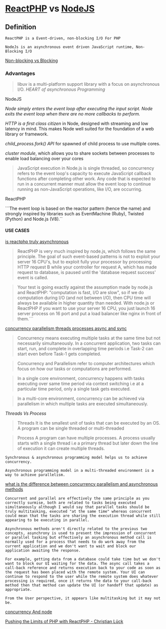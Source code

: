 # [ReactPHP](https://reactphp.org/) vs [NodeJS](https://nodejs.org)

## Definition 

```ReactPHP is a Event-driven, non-blocking I/O For PHP```

```NodeJs is an asynchronous event driven JavaScript runtime, Non-Blocking I/O```

[Non-blocking vs Blocking](https://nodejs.org/en/docs/guides/blocking-vs-non-blocking/)

### Advantages



>libuv is a multi-platform support library with a focus on asynchronous I/O.  *HEART of asynchronous Programming*

NodeJS

*Node simply enters the event loop after executing the input script. Node exits the event loop when there are no more callbacks to perform.*

*HTTP is a first class citizen* in Node, designed with streaming and low latency in mind. This makes Node well suited for the foundation of a web library or framework.

*child_process.fork() API*  for spawned of child process to use multiple cores.

*cluster module*, which allows you to share sockets between processes to enable load balancing over your cores


>JavaScript execution in Node.js is single threaded, so concurrency refers to the event loop's capacity to execute JavaScript callback functions after completing other work. Any code that is expected to run in a concurrent manner must allow the event loop to continue running as non-JavaScript operations, like I/O, are occurring.



ReactPHP

```The event loop is based on the reactor pattern (hence the name) and strongly inspired by libraries such as EventMachine (Ruby), Twisted (Python) and Node.js (V8).``


#### USE CASES  

[is reactphp truly asynchronous](https://stackoverflow.com/questions/22502118/is-reactphp-truly-asynchronous)

>ReactPHP is very much inspired by node.js, which follows the same principle. The goal of such event-based patterns is not to exploit your server 16 CPU's, but to exploit fully your processor by processing HTTP request B while your controller for request A, which has made request to database, is paused until the 'database request success' event is called.

>Your test is going exactly against the assumption made by node.js and ReactPHP: "computation is fast, I/O are slow", so if we do computation during I/O (and not between I/O), then CPU time will always be available in higher quantity than needed. With node.js or ReactPHP if you want to use your server 16 CPU, you just launch 16 server process on 16 port and put a load balancer like nginx in front of them.```


[concurrency parallelism threads processes async and sync](https://medium.com/swift-india/concurrency-parallelism-threads-processes-async-and-sync-related-39fd951bc61d)

>Concurrency means executing multiple tasks at the same time but not necessarily simultaneously. In a concurrent application, two tasks can start, run, and complete in overlapping time periods i.e Task-2 can start even before Task-1 gets completed.

>Concurrency and Parallelism refer to computer architectures which focus on how our tasks or computations are performed.

>In a single core environment, concurrency happens with tasks executing over same time period via context switching i.e at a particular time period, only a single task gets executed.

>In a multi-core environment, concurrency can be achieved via parallelism in which multiple tasks are executed simultaneously.



_Threads Vs Process_

>Threads It is the smallest unit of tasks that can be executed by an OS. A program can be single threaded or multi-threaded

>Process A program can have multiple processes. A process usually starts with a single thread i.e a primary thread but later down the line of execution it can create multiple threads.



```Synchronous & asynchronous programming model helps us to achieve concurrency.```

```Asynchronous programming model in a multi-threaded environment is a way to achieve parallelism.```



[what is the difference between concurrency parallelism and asynchronous methods](https://stackoverflow.com/questions/4844637/what-is-the-difference-between-concurrency-parallelism-and-asynchronous-methods)
```
Concurrent and parallel are effectively the same principle as you correctly surmise, both are related to tasks being executed simultaneously although I would say that parallel tasks should be truly multitasking, executed "at the same time" whereas concurrent could mean that the tasks are sharing the execution thread while still appearing to be executing in parallel.

Asynchronous methods aren't directly related to the previous two concepts, asynchrony is used to present the impression of concurrent or parallel tasking but effectively an asynchronous method call is normally used for a process that needs to do work away from the current application and we don't want to wait and block our application awaiting the response.

For example, getting data from a database could take time but we don't want to block our UI waiting for the data. The async call takes a call-back reference and returns execution back to your code as soon as the request has been placed with the remote system. Your UI can continue to respond to the user while the remote system does whatever processing is required, once it returns the data to your call-back method then that method can update the UI (or handoff that update) as appropriate.

From the User perspective, it appears like multitasking but it may not be.
```

[concurrency And node](https://www.fpcomplete.com/blog/2016/12/concurrency-and-node)


[Pushing the Limits of PHP with ReactPHP - Christian Lück](https://www.youtube.com/watch?v=tRxnwK_oJu0)